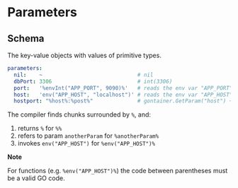 # Parameters

## Schema

The key-value objects with values of primitive types.

```yaml
parameters:
  nil:    ~                              # nil
  dbPort: 3306                           # int(3306)
  port:   '%envInt("APP_PORT", 9090)%'   # reads the env var "APP_PORT", if does not exist return 9090
  host:   'env("APP_HOST", "localhost")' # reads the env var "APP_HOST", if does not exist return "localhost"
  hostport: "%host%:%post%"              # gontainer.GetParam("host") + ":" + gontainer.GetParam("port")
```

The compiler finds chunks surrounded by `%`, and:

1. returns `%` for `%%`
2. refers to param `anotherParam` for `%anotherParam%`
3. invokes `env("APP_HOST")` for `%env("APP_HOST")%`

**Note**

For functions (e.g. `%env("APP_HOST")%`) the code between parentheses must be a valid GO code.
